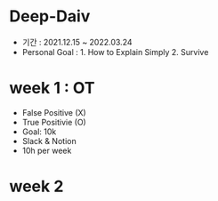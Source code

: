 # Deep-Daiv

- 기간 : 2021.12.15 ~ 2022.03.24
- Personal Goal : 1. How to Explain Simply 2. Survive

# week 1 : OT
- False Positive (X)
- True Positivie (O)
- Goal: 10k
- Slack & Notion
- 10h per week

# week 2
